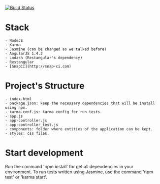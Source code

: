 [![Build Status](https://snap-ci.com/NinaDaPraia/simone/branch/master/build_image)](https://snap-ci.com/NinaDaPraia/simone/branch/master)

# Stack
    - NodeJS
    - Karma
    - Jasmine (can be changed as we talked before)
    - AngularJS 1.4.3
    - Lodash (Restangular's dependency)
    - Restangular
    - [SnapCI](http://snap-ci.com)

# Project's Structure
    - index.html
    - package.json: keep the necessary dependencies that will be install using npm.
    - karma.conf.js: karma config for run tests.
    - app.js
    - app-controller.js
    - app-controller_test.js
    - components: folder where entities of the application can be kept.
    - styles: css files.
    
# Start development
Run the command 'npm install' for get all dependencies in your environment.
To run tests written using Jasmine, use the command 'npm test' or 'karma start'.

